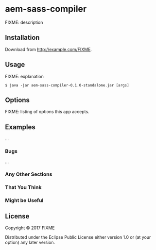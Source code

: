 # aem-sass-compiler

FIXME: description

## Installation

Download from http://example.com/FIXME.

## Usage

FIXME: explanation

    $ java -jar aem-sass-compiler-0.1.0-standalone.jar [args]

## Options

FIXME: listing of options this app accepts.

## Examples

...

### Bugs

...

### Any Other Sections
### That You Think
### Might be Useful

## License

Copyright © 2017 FIXME

Distributed under the Eclipse Public License either version 1.0 or (at
your option) any later version.
